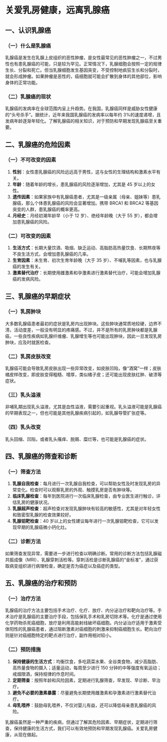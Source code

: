 # 关爱乳房健康，远离乳腺癌

## 一、认识乳腺癌
### （一）什么是乳腺癌
乳腺癌是发生在乳腺上皮组织的恶性肿瘤，是女性最常见的恶性肿瘤之一，不过男性也有患乳腺癌的可能，只是较为罕见。正常情况下，乳腺细胞会按照一定的规律生长、分裂和死亡。但当乳腺细胞发生基因突变，不受控制地疯狂生长和分裂时，就会形成肿瘤。如果肿瘤是恶性的，癌细胞就可能会扩散到身体的其他部位，影响身体的正常功能。

### （二）乳腺癌的现状
乳腺癌的发病率在全球范围内呈上升趋势。在我国，乳腺癌同样是威胁女性健康的“头号杀手”。据统计，近年来我国乳腺癌的发病率以每年约 3%的速度递增，且发病年龄逐渐年轻化。了解乳腺癌的相关知识，对于预防和早期发现乳腺癌至关重要。

## 二、乳腺癌的危险因素
### （一）不可改变的因素
1. **性别**：女性患乳腺癌的风险远远高于男性，这与女性的生理结构和激素水平有关。
2. **年龄**：随着年龄的增长，患乳腺癌的风险逐渐增加，尤其是 45 岁以上的女性。
3. **遗传因素**：如果家族中有乳腺癌患者，尤其是一级亲属（母亲、姐妹等）患乳腺癌，那么个体患乳腺癌的风险会显著增加。携带 BRCA1 和 BRCA2 等基因突变的人群，患乳腺癌的概率更高。
4. **月经史**：月经初潮年龄早（小于 12 岁）、绝经年龄晚（大于 55 岁），都会增加患乳腺癌的风险。

### （二）可改变的因素
1. **生活方式**：长期大量饮酒、吸烟、缺乏运动、高脂肪高热量饮食、长期熬夜等不良生活方式，会增加患乳腺癌的几率。
2. **生育因素**：未生育、初次生育年龄晚（大于 35 岁）、不哺乳等因素，也与乳腺癌的发生有关。
3. **激素替代治疗**：长期使用雌激素和孕激素进行激素替代治疗，可能会增加乳腺癌的发病风险。

## 三、乳腺癌的早期症状
### （一）乳房肿块
大多数乳腺癌患者最初的症状是乳房内出现肿块。这些肿块通常质地较硬，边界不清，活动度差，一般没有明显的疼痛感。不过，并不是所有的乳房肿块都是乳腺癌，一些良性疾病如乳腺纤维瘤、乳腺增生等也可能出现肿块，因此一旦发现乳房肿块，应及时就医检查。

### （二）乳房皮肤改变
乳腺癌可能会导致乳房皮肤出现一些异常改变，如皮肤凹陷，像“酒窝”一样；皮肤橘皮样改变，即皮肤变得粗糙、增厚，类似橘子皮；还可能出现皮肤红肿、破溃等症状。

### （三）乳头溢液
非哺乳期出现乳头溢液，尤其是血性溢液，需要引起重视。乳头溢液可能是乳腺癌的早期表现之一，但也可能是其他乳腺疾病引起的，如乳腺导管扩张症等。

### （四）乳头改变
乳头回缩、凹陷，或者乳头瘙痒、脱屑、糜烂等，也可能是乳腺癌的症状。

## 四、乳腺癌的筛查和诊断
### （一）筛查方法
1. **乳腺自我检查**：每月进行一次乳腺自我检查，可以帮助女性及时发现乳房的异常变化。检查时可以观察乳房的外观、触摸乳房是否有肿块等。
2. **临床乳腺检查**：每年到医院进行一次临床乳腺检查，由专业医生进行触诊，评估乳房的健康状况。
3. **乳腺超声检查**：超声检查对发现乳腺肿块有较高的敏感性，尤其是对年轻女性和致密型乳腺的检查效果较好。
4. **乳腺钼靶检查**：40 岁以上的女性建议每年进行一次乳腺钼靶检查，它可以发现早期的乳腺癌微小钙化灶。

### （二）诊断方法
如果筛查发现异常，需要进一步进行检查以明确诊断。常用的诊断方法包括乳腺磁共振成像（MRI）、乳腺穿刺活检等。穿刺活检是诊断乳腺癌的“金标准”，通过获取病变组织进行病理检查，确定是否为癌症以及癌症的类型。

## 五、乳腺癌的治疗和预防
### （一）治疗方法
乳腺癌的治疗方法主要包括手术治疗、化疗、放疗、内分泌治疗和靶向治疗等。手术治疗是乳腺癌的主要治疗手段，包括保乳手术和乳房切除术等。化疗是通过使用化学药物杀死癌细胞，放疗是利用高能射线破坏癌细胞。内分泌治疗适用于激素受体阳性的乳腺癌患者，通过阻断激素对癌细胞的刺激来抑制癌细胞生长。靶向治疗则是针对癌细胞特定的靶点进行治疗，副作用相对较小。

### （二）预防措施
1. **保持健康的生活方式**：均衡饮食，多吃蔬菜水果、全谷类食物，减少高脂肪、高热量食物的摄入；适量运动，每周至少进行 150 分钟的中等强度有氧运动；戒烟限酒，保持规律的作息时间。
2. **定期筛查**：按照年龄和风险因素，定期进行乳腺筛查，早发现、早诊断、早治疗。
3. **避免不必要的激素暴露**：尽量避免长期使用雌激素和孕激素进行激素替代治疗。
4. **母乳喂养**：鼓励母乳喂养，不仅对婴儿有益，还可以降低母亲患乳腺癌的风险。

乳腺癌虽然是一种严重的疾病，但通过了解其危险因素、早期症状，定期进行筛查，保持健康的生活方式，我们可以有效地预防和早期发现乳腺癌。关爱乳房健康，从现在做起。 